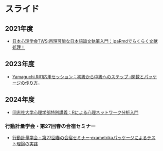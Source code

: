 # スライド

## 2021年度

+ [日本心理学会TWS;再現可能な日本語論文執筆入門；jpaRmdでらくらく文献処理！](JPA2021_jpaRmdCitation/JPA_citation.html)

## 2023年度

+ [Yamaguchi.R#1応用セッション；初級から中級へのステップ -関数とパッケージの作り方-](YamaguchiR001/YamaguchiR001.html)

## 2024年度

+ [同志社大学心理学部特別講義；Rによる心理ネットワーク分析入門](PsychNetwork20240708/NetworkPsychometriks.html)

### 行動計量学会・第27回春の合宿セミナー

+ [行動計量学会・第27回春の合宿セミナー;exametrikaパッケージによるテスト理論の実践](BMS2025spring/docs/)

